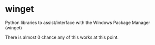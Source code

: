 # winget
Python libraries to assist/interface with the Windows Package Manager (winget)

There is almost 0 chance any of this works at this point.